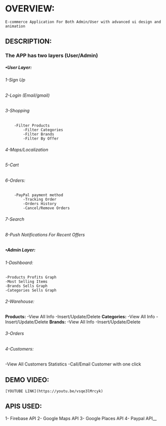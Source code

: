 # OVERVIEW:
	E-commerce Application For Both Admin/User with advanced ui design and animation
## DESCRIPTION: 
### The APP has two layers (User/Admin)
##### •User Layer:
   ###### 1-Sign Up 
   ###### 2-Login (Email/gmail) 
   ###### 3-Shopping 
   		-Filter Products 
    		-Filter Categories 
    		-Filter Brands
    		-Filter By Offer
   ###### 4-Maps/Localization
   ###### 5-Cart
   ###### 6-Orders:
   		-PayPal payment method
    		-Tracking Order
    		-Orders History
    		-Cancel/Remove Orders
   ###### 7-Search
   ###### 8-Push Notifications For Recent Offers
##### •Admin Layer:
   ###### 1-Dashboard:
 	-Products Profits Graph 
	-Most Selling Items
	-Brands Sells Graph
	-Categories Sells Graph
   ###### 2-Warehouse:
   __Products:__ 
	-View All Info
	-Insert/Update/Delete
   __Categories:__
        -View All Info
        -Insert/Update/Delete
   __Brands:__
        -View All Info
        -Insert/Update/Delete
   ###### 3-Orders
   ###### 4-Customers:
   -View All Customers Statistics
   -Call/Email Customer with one click
## DEMO VIDEO:
	[YOUTUBE LINK](https://youtu.be/vsqe3lMrcyk)
## APIS USED:
   1- Firebase API
   2- Google Maps API
   3- Google Places API 
   4- Paypal API__



